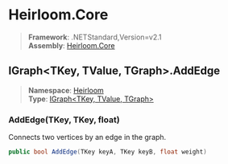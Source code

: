 # Heirloom.Core

> **Framework**: .NETStandard,Version=v2.1  
> **Assembly**: [Heirloom.Core][0]  

## IGraph\<TKey, TValue, TGraph>.AddEdge

> **Namespace**: [Heirloom][0]  
> **Type**: [IGraph\<TKey, TValue, TGraph>][1]  

### AddEdge(TKey, TKey, float)

Connects two vertices by an edge in the graph.

```cs
public bool AddEdge(TKey keyA, TKey keyB, float weight)
```

[0]: ../Heirloom.Core.md
[1]: Heirloom.IGraph[TKey,TValue,TGraph].md
